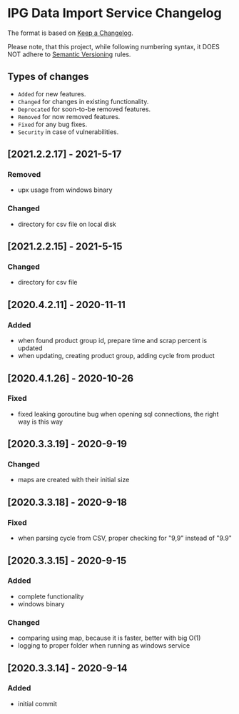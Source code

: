 # IPG Data Import Service Changelog

The format is based on [Keep a Changelog](http://keepachangelog.com/en/1.0.0/).

Please note, that this project, while following numbering syntax, it DOES NOT
adhere to [Semantic Versioning](http://semver.org/spec/v2.0.0.html) rules.

## Types of changes

* ```Added``` for new features.
* ```Changed``` for changes in existing functionality.
* ```Deprecated``` for soon-to-be removed features.
* ```Removed``` for now removed features.
* ```Fixed``` for any bug fixes.
* ```Security``` in case of vulnerabilities.

## [2021.2.2.17] - 2021-5-17

### Removed
- upx usage from windows binary

### Changed
- directory for csv file on local disk

## [2021.2.2.15] - 2021-5-15

### Changed
- directory for csv file


## [2020.4.2.11] - 2020-11-11

### Added
- when found product group id, prepare time and  scrap percent is updated
- when updating, creating product group, adding cycle from product

## [2020.4.1.26] - 2020-10-26

### Fixed
- fixed leaking goroutine bug when opening sql connections, the right way is this way

## [2020.3.3.19] - 2020-9-19

### Changed
- maps are created with their initial size

## [2020.3.3.18] - 2020-9-18

### Fixed
- when parsing cycle from CSV, proper checking for "9,9" instead of "9.9"

## [2020.3.3.15] - 2020-9-15

### Added
- complete functionality
- windows binary

### Changed
- comparing using map, because it is faster, better with big O(1)
- logging to proper folder when running as windows service

## [2020.3.3.14] - 2020-9-14

### Added
- initial commit
